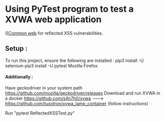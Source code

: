 # Using PyTest program to test a XVWA web application 
([[Common web](https://www.vulnhub.com/entry/xtreme-vulnerable-web-application-xvwa-1,209/](https://www.vulnhub.com/entry/xtreme-vulnerable-web-application-xvwa-1,209/)) for reflected XSS vulnerabilities.
## Setup : 
To run this project, ensure the following are installed :
  pip3 install -U selenium
  pip3 install -U pytest
  Mozilla Firefox
#### Additionally :
  Have geckodriver in your system path https://github.com/mozilla/geckodriver/releases
  Download and run XVWA in a docker https://github.com/s4n7h0/xvwa ---> https://github.com/tuxotron/xvwa_lamp_container (follow instructions)

Run "pytest ReflectedXSSTest.py"
